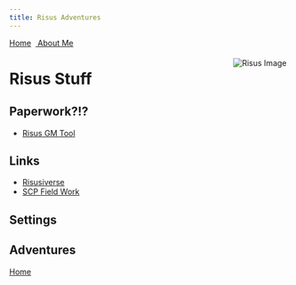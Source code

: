 ```yaml
---
title: Risus Adventures
---
```

<link rel="stylesheet" href="https://use.fontawesome.com/releases/v5.8.2/css/all.css" integrity="sha384-oS3vJWv+0UjzBfQzYUhtDYW+Pj2yciDJxpsK1OYPAYjqT085Qq/1cq5FLXAZQ7Ay" crossorigin="anonymous">
<style> .sideimg {float:right; margin: 5px;}</style>
<a href="/jasongames"><i class="fas fa-home"></i> Home</a> &nbsp;<a href="/"><i class="fas fa-user-circle"></i> About Me</a>

<span class="sideimg">![Risus Image](http://www.risusiverse.com/_/rsrc/1352864655264/home/We%20need%20you.png)</span>


# Risus Stuff
## Paperwork?!?
- [Risus GM Tool](./RisusGMTool)

## Links
- [Risusiverse](http://www.risusiverse.com/)
- [SCP Field Work](http://scp-field-work.wikidot.com/start)

## Settings

## Adventures

<a href="/jasongames"><i class="fas fa-home"></i> Home</a>

